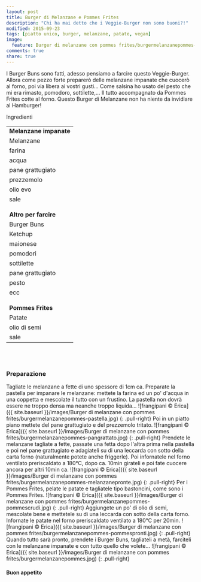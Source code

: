 ```yaml
---
layout: post
title: Burger di Melanzane e Pommes Frites
description: "Chi ha mai detto che i Veggie-Burger non sono buoni?!"
modified: 2015-09-23
tags: [piatto unico, burger, melanzane, patate, vegan]
image:
  feature: Burger di melanzane con pommes frites/burgermelanzanepommes-header.jpg
comments: true
share: true
---
```


I Burger Buns sono fatti, adesso pensiamo a farcire questo Veggie-Burger. Allora come pezzo forte preparerò delle melanzane impanate che cuocerò al forno, poi via libera ai vostri gusti... Come salsina ho usato del pesto che mi era rimasto, pomodoro, sottilette,... Il tutto accompagnato da Pommes Frites cotte al forno. Questo Burger di Melanzane non ha niente da invidiare al Hamburger! 


<div class="ingredients">
  <div class="ingredients-title">Ingredienti</div>
  <table>
    <tbody>
      <tr>
        <td colspan="2"><b>Melanzane impanate</b></td>
      </tr>
      <tr>
        <td>Melanzane</td>
      </tr>
      <tr>
        <td>farina</td>
      </tr>
      <tr>
        <td>acqua</td>
      </tr>
      <tr>
        <td>pane grattugiato</td>
      </tr>
      <tr>
        <td>prezzemolo</td>
      </tr>
      <tr>
        <td>olio evo</td>
      </tr>
      <tr>
        <td>sale</td>
      </tr>
      <tr style="height: 15px;"></tr>
      <tr>          
        <td colspan="2"><b>Altro per farcire</b></td>
      </tr>
      <tr>
        <td>Burger Buns</td>
      </tr>
      <tr>
        <td>Ketchup</td>
      </tr>
      <tr>
        <td>maionese</td>
      </tr>
      <tr>
        <td>pomodori</td>
      </tr>
      <tr>
        <td>sottilette</td>
      </tr>
      <tr>
        <td>pane grattugiato</td>
      </tr>
      <tr>
        <td>pesto</td>
      </tr>
      <tr>
        <td>ecc</td>
      </tr>
      <tr style="height: 15px;"></tr>
      <tr>          
        <td colspan="2"><b>Pommes Frites</b></td>
      </tr>
      <tr>
        <td>Patate</td>
      </tr>
      <tr>
        <td>olio di semi</td>
      </tr>
      <tr>
        <td>sale</td>
      </tr>
    </tbody>
  </table>
  <br></br>
</div>


<h3>
  <font color="grey">
    <i class="icon-cogs"></i>
  </font> Preparazione
</h3>

Tagliate le melanzane a fette di uno spessore di 1cm ca. Preparate la pastella per impanare le melanzane: mettete la farina ed un po' d'acqua in una coppetta e mescolate il tutto con un frustino. La pastella non dovrà essere ne troppo densa ma neanche troppo liquida...
![frangipani © Erica]({{ site.baseurl }}/images/Burger di melanzane con pommes frites/burgermelanzanepommes-pastella.jpg)
{: .pull-right}
Poi in un piatto piano mettete del pane grattugiato e del prezzemolo tritato.
![frangipani © Erica]({{ site.baseurl }}/images/Burger di melanzane con pommes frites/burgermelanzanepommes-pangrattato.jpg)
{: .pull-right}
Prendete le melanzane tagliate a fette, passate una fetta dopo l'altra prima nella pastella e poi nel pane grattugiato e adagiateli su di una leccarda con sotto della carta forno (naturalmente potete anche friggerle). Poi infornatele nel forno ventilato preriscaldato a 180°C, dopo ca. 10min girateli e poi fate cuocere ancora per altri 10min ca. 
![frangipani © Erica]({{ site.baseurl }}/images/Burger di melanzane con pommes frites/burgermelanzanepommes-melanzanepronte.jpg)
{: .pull-right}
Per i Pommes Frites, pelate le patate e tagliatele tipo bastoncini, come sono i Pommes Frites. 
![frangipani © Erica]({{ site.baseurl }}/images/Burger di melanzane con pommes frites/burgermelanzanepommes-pommescrudi.jpg)
{: .pull-right}
Aggiungete un po' di olio di semi, mescolate bene e mettetele su di una leccarda con sotto della carta forno. Infornate le patate nel forno preriscaldato ventilato a 180°C per 20min.
![frangipani © Erica]({{ site.baseurl }}/images/Burger di melanzane con pommes frites/burgermelanzanepommes-pommespronti.jpg)
{: .pull-right}
Quando tutto sarà pronto, prendete i Burger Buns, tagliateli a metà, farciteli con le melanzane impanate e con tutto quello che volete...
![frangipani © Erica]({{ site.baseurl }}/images/Burger di melanzane con pommes frites/burgermelanzanepommes.jpg)
{: .pull-right}


<h4>Buon appetito
  <font color="red">
    <i class="icon-smile"></i>
  </font>
</h4>
